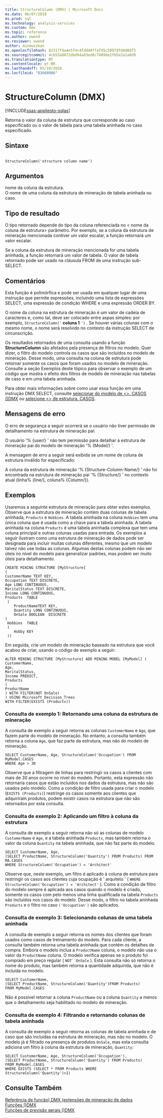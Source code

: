 ```yaml
---
title: StructureColumn (DMX) | Microsoft Docs
ms.date: 06/07/2018
ms.prod: sql
ms.technology: analysis-services
ms.custom: dmx
ms.topic: reference
ms.author: owend
ms.reviewer: owend
author: minewiskan
ms.openlocfilehash: 82317f4a4e5f4c4fddd4ffaf45c5897dfd4d0df5
ms.sourcegitcommit: 4cb53a8072dbd94a83ed8c7409de2fb5e2a1a0d9
ms.translationtype: MT
ms.contentlocale: pt-BR
ms.lasthandoff: 05/19/2020
ms.locfileid: "83669986"
---
```

# <a name="structurecolumn-dmx"></a>StructureColumn (DMX)
[!INCLUDE[ssas-appliesto-sqlas](../includes/ssas-appliesto-sqlas.md)]

  Retorna o valor da coluna de estrutura que corresponde ao caso especificado ou o valor de tabela para uma tabela aninhada no caso especificado.  
  
## <a name="syntax"></a>Sintaxe  
  
```  
  
StructureColumn('structure column name')  
```  
  
## <a name="arguments"></a>Argumentos  
 nome da coluna da estrutura.  
 O nome de uma coluna da estrutura de mineração de tabela aninhada ou caso.  
  
## <a name="result-type"></a>Tipo de resultado  
 O tipo retornado depende do tipo da coluna referenciada no \< nome da coluna de estrutura> parâmetro. Por exemplo, se a coluna da estrutura de mineração mencionada contiver um valor escalar, a função retornará um valor escalar.  
  
 Se a coluna da estrutura de mineração mencionada for uma tabela aninhada, a função retornará um valor de tabela. O valor de tabela retornado pode ser usado na cláusula FROM de uma instrução sub-SELECT.  
  
## <a name="remarks"></a>Comentários  
 Esta função é polimórfica e pode ser usada em qualquer lugar de uma instrução que permite expressões, incluindo uma lista de expressões SELECT, uma expressão de condição WHERE e uma expressão ORDER BY.  
  
 O nome da coluna na estrutura de mineração é um valor de cadeia de caracteres e, como tal, deve ser colocado entre aspas simples: por exemplo, `StructureColumn('` **coluna 1** `')` . Se houver várias colunas com o mesmo nome, o nome será resolvido no contexto da instrução SELECT de circunscrição.  
  
 Os resultados retornados de uma consulta usando a função **StructureColumn** são afetados pela presença de filtros no modelo. Quer dizer, o filtro do modelo controla os casos que são incluídos no modelo de mineração. Desse modo, uma consulta na coluna de estrutura pode retornar somente os casos que foram usados no modelo de mineração. Consulte a seção Exemplos deste tópico para observar o exemplo de um código que mostra o efeito dos filtros de modelo de mineração nas tabelas de caso e em uma tabela aninhada.  
  
 Para obter mais informações sobre como usar essa função em uma instrução DMX SELECT, consulte [selecionar do modelo de &#60;&#62;. CASOS &#40;&#41;DMX](../dmx/select-from-model-cases-dmx.md) ou [selecione &#60;&#62; de estrutura. CASOS](../dmx/select-from-structure-cases.md).  
  
## <a name="error-messages"></a>Mensagens de erro  
 O erro de segurança a seguir ocorrerá se o usuário não tiver permissão de detalhamento na estrutura de mineração pai:  
  
 O usuário '% {user/} ' não tem permissão para detalhar a estrutura de mineração pai do modelo de mineração '% {Model/} '.  
  
 A mensagem de erro a seguir será exibida se um nome de coluna de estrutura inválido for especificado:  
  
 A coluna da estrutura de mineração '% {Structure-Column-Name/} ' não foi encontrada na estrutura de mineração pai '% {Structure/} ' no contexto atual (linha% {line/}, coluna% {Column/}).  
  
## <a name="examples"></a>Exemplos  
 Usaremos a seguinte estrutura de mineração para obter estes exemplos. Observe que a estrutura de mineração contém duas colunas de tabela aninhada, `Products` e `Hobbies`. A tabela aninhada na coluna `Hobbies` tem uma única coluna que é usada como a chave para a tabela aninhada. A tabela aninhada na coluna `Products` é uma tabela aninhada complexa que tem uma coluna principal e outras colunas usadas para entrada. Os exemplos a seguir ilustram como uma estrutura de mineração de dados pode ser designada para incluir muitas colunas diferentes, mesmo que um modelo talvez não use todas as colunas. Algumas destas colunas podem não ser úteis no nível do modelo para generalizar padrões, mas podem ser muito úteis para detalhamento.  
  
```  
CREATE MINING STRUCTURE [MyStructure]   
(  
CustomerName TEXT KEY,  
Occupation TEXT DISCRETE,  
Age LONG CONTINUOUS,  
MaritalStatus TEXT DISCRETE,  
Income LONG CONTINUOUS,  
Products  TABLE  
 (  
    ProductNameTEXT KEY,  
    Quantity LONG CONTINUOUS,  
    OnSale BOOLEAN  DISCRETE  
)  
 Hobbies  TABLE  
 (  
    Hobby KEY  
 ))  
```  
  
 Em seguida, crie um modelo de mineração baseado na estrutura que você acabou de criar, usando o código de exemplo a seguir:  
  
```  
ALTER MINING STRUCTURE [MyStructure] ADD MINING MODEL [MyModel] (  
CustomerName,  
Age,  
MaritalStatus,  
Income PREDICT,  
Products   
(  
ProductName  
) WITH FILTER(NOT OnSale)  
) USING Microsoft_Decision_Trees   
WITH FILTER(EXISTS (Products))  
```  
  
### <a name="sample-query-1-returning-a-column-from-the-mining-structure"></a>Consulta de exemplo 1: Retornando uma coluna da estrutura de mineração  
 A consulta de exemplo a seguir retorna as colunas `CustomerName` e `Age`, que fazem parte do modelo de mineração. No entanto, a consulta também retorna a coluna `Age`, que faz parte da estrutura, mas não do modelo de mineração.  
  
```  
SELECT CustomerName, Age, StructureColumn('Occupation') FROM MyModel.CASES   
WHERE Age > 30  
```  
  
 Observe que a filtragem de linhas para restringir os casos a clientes com mais de 30 anos ocorre no nível do modelo. Portanto, esta expressão não retornaria casos que estão incluídos nos dados da estrutura, mas não são usados pelo modelo. Como a condição de filtro usada para criar o modelo (`EXISTS (Products)`) restringe os casos somente aos clientes que adquiriram produtos, podem existir casos na estrutura que não são retornados por esta consulta.  
  
### <a name="sample-query-2-applying-a-filter-to-the-structure-column"></a>Consulta de exemplo 2: Aplicando um filtro à coluna da estrutura  
 A consulta de exemplo a seguir retorna não só as colunas de modelo `CustomerName` e `Age`, e a tabela aninhada `Products`, mas também retorna o valor da coluna `Quantity` na tabela aninhada, que não faz parte do modelo.  
  
```  
SELECT CustomerName, Age,  
(SELECT ProductName, StructureColumn('Quantity') FROM Products) FROM MA.CASES   
WHERE StructureColumn('Occupation') = 'Architect'  
```  
  
 Observe que, neste exemplo, um filtro é aplicado à coluna de estrutura para restringir os casos aos clientes cuja ocupação é ' arquiteto ' ( `WHERE StructureColumn('Occupation') = 'Architect'` ). Como a condição de filtro do modelo sempre é aplicada aos casos quando o modelo é criado, somente os casos com pelo menos uma linha qualificada na tabela `Products` são incluídos nos casos do modelo. Desse modo, o filtro no tabela aninhada `Products` e o filtro no caso `('Occupation')` são aplicados.  
  
### <a name="sample-query-3-selecting-columns-from-a-nested-table"></a>Consulta de exemplo 3: Selecionando colunas de uma tabela aninhada  
 A consulta de exemplo a seguir retorna os nomes dos clientes que foram usados como casos de treinamento do modelo. Para cada cliente, a consulta também retorna uma tabela aninhada que contém os detalhes de compra. Embora o modelo inclua a `ProductName` coluna, o modelo não usa o valor da `ProductName` coluna. O modelo verifica apenas se o produto foi comprado em preço regular ( `NOT``OnSale` ). Esta consulta não só retorna o nome do produto, mas também retorna a quantidade adquirida, que não é incluída no modelo.  
  
```  
SELECT CustomerName,    
(SELECT ProductName, StructureColumn('Quantity')FROM Products)   
FROM MyModel.CASES  
```  
  
 Não é possível retornar a coluna `ProductName` ou a coluna `Quantity` a menos que o detalhamento seja habilitado no modelo de mineração.  
  
### <a name="sample-query-4-filtering-on-and-returning-nested-table-columns"></a>Consulta de exemplo 4: Filtrando e retornando colunas de tabela aninhada  
 A consulta de exemplo a seguir retorna as colunas de tabela aninhada e de caso que são incluídas na estrutura de mineração, mas não no modelo. O modelo já é filtrado na presença de produtos `OnSale`, mas esta consulta adiciona um filtro à coluna da estrutura de mineração, `Quantity`:  
  
```  
SELECT CustomerName, Age, StructureColumn('Occupation'),   
(SELECT ProductName, StructureColumn('Quantity') FROM Products)   
FROM MyModel.CASES   
WHERE EXISTS (SELECT * FROM Products WHERE StructureColumn('Quantity')>1)  
```  
  
## <a name="see-also"></a>Consulte Também  
 [Referência de função&#41; DMX &#40;extensões de mineração de dados](../dmx/data-mining-extensions-dmx-function-reference.md)   
 [Funções &#40;&#41;DMX](../dmx/functions-dmx.md)   
 [Funções de previsão gerais &#40;&#41;DMX](../dmx/general-prediction-functions-dmx.md)  
  
  
